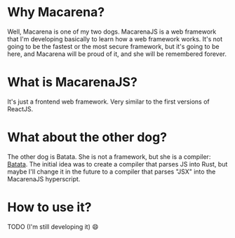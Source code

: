 # Why Macarena?

Well, Macarena is one of my two dogs. MacarenaJS is a web framework that I'm developing basically to learn how a web framework works.
It's not going to be the fastest or the most secure framework, but it's going to be here, and Macarena will be proud of it, and she will be remembered forever.

# What is MacarenaJS?

It's just a frontend web framework. Very similar to the first versions of ReactJS.

# What about the other dog?

The other dog is Batata. She is not a framework, but she is a compiler: [Batata](http://github.com/aldezex/batata). The initial idea was to create a compiler that parses JS into Rust, but maybe I'll change it in the future to a compiler that parses "JSX" into the MacarenaJS hyperscript.

# How to use it?

TODO (I'm still developing it) 😄
